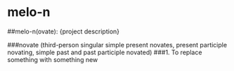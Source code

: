 # melo-n

##melo-n(ovate): {project description}

###novate (third-person singular simple present novates, present participle novating, simple past and past participle novated)
    ###1. To replace something with something new

